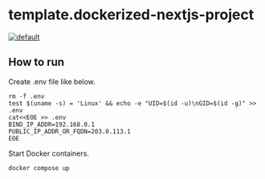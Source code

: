 # template.dockerized-nextjs-project

[![default](https://github.com/mazgi/template.dockerized-nextjs-project/actions/workflows/default.yml/badge.svg)](https://github.com/mazgi/template.dockerized-nextjs-project/actions/workflows/default.yml)

## How to run

Create .env file like below.

```console
rm -f .env
test $(uname -s) = 'Linux' && echo -e "UID=$(id -u)\nGID=$(id -g)" >> .env
cat<<EOE >> .env
BIND_IP_ADDR=192.168.0.1
PUBLIC_IP_ADDR_OR_FQDN=203.0.113.1
EOE
```

Start Docker containers.

```console
docker compose up
```
